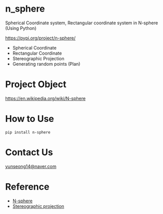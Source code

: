 # n_sphere

Spherical Coordinate system, Rectangular coordinate system in N-sphere (Using Python)

https://pypi.org/project/n-sphere/

- Spherical Coordinate
- Rectangular Coordinate
- Stereographic Projection
- Generating random points (Plan)


# Project Object
https://en.wikipedia.org/wiki/N-sphere

# How to Use
```
pip install n-sphere
```




# Contact Us
yunseong14@naver.com

# Reference
- [N-sphere](https://en.wikipedia.org/wiki/N-sphere)
- [Stereographic projection](https://en.wikipedia.org/wiki/Stereographic_projection)
